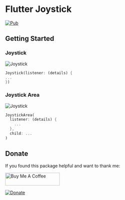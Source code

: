 # Flutter Joystick

[![Pub](https://img.shields.io/pub/v/flutter_joystick.svg)](https://pub.dev/packages/flutter_joystick)

## Getting Started

### Joystick

![Joystick](/example/images/joystick.gif "Joystick")

```dart
Joystick(listener: (details) {
...
})
```

### Joystick Area

![Joystick](/example/images/joystick_area.gif "Joystick Area")

```dart
JoystickArea(
  listener: (details) {
    ...
  },
  child: ...
)
```

## Donate

If you found this package helpful and want to thank me:

<a href="https://www.buymeacoffee.com/rebeloid" target="_blank"><img src="https://cdn.buymeacoffee.com/buttons/default-orange.png" alt="Buy Me A Coffee" height="41" width="174"></a>

[![Donate](https://img.shields.io/badge/Donate-PayPal-green.svg)](https://paypal.me/pavelzaichyk)

